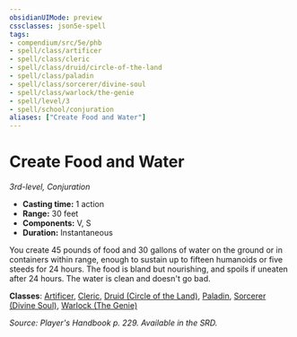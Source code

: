 ```yaml
---
obsidianUIMode: preview
cssclasses: json5e-spell
tags:
- compendium/src/5e/phb
- spell/class/artificer
- spell/class/cleric
- spell/class/druid/circle-of-the-land
- spell/class/paladin
- spell/class/sorcerer/divine-soul
- spell/class/warlock/the-genie
- spell/level/3
- spell/school/conjuration
aliases: ["Create Food and Water"]
---
```

# Create Food and Water
*3rd-level, Conjuration*  

- **Casting time:** 1 action
- **Range:** 30 feet
- **Components:** V, S
- **Duration:** Instantaneous

You create 45 pounds of food and 30 gallons of water on the ground or in containers within range, enough to sustain up to fifteen humanoids or five steeds for 24 hours. The food is bland but nourishing, and spoils if uneaten after 24 hours. The water is clean and doesn't go bad.

**Classes**: [Artificer](artificer-tce.md), [Cleric](cleric.md), [Druid (Circle of the Land)](druid-circle-of-the-land.md), [Paladin](paladin.md), [Sorcerer (Divine Soul)](sorcerer-divine-soul-xge.md), [Warlock (The Genie)](warlock-the-genie-tce.md)

*Source: Player's Handbook p. 229. Available in the SRD.*